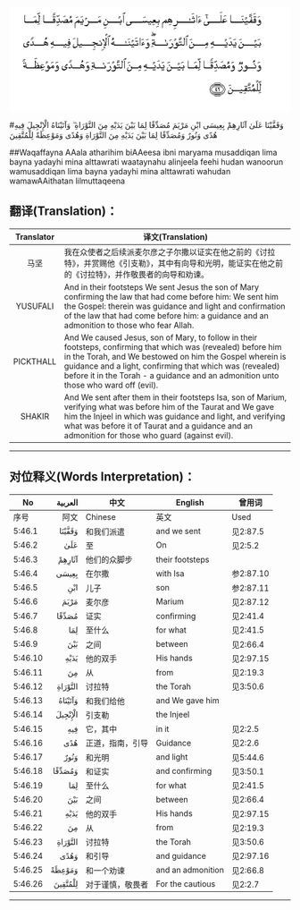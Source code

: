 ![005:046](images/005_046.gif)

#وَقَفَّيْنَا عَلَىٰ آثَارِهِمْ بِعِيسَى ابْنِ مَرْيَمَ مُصَدِّقًا لِمَا بَيْنَ يَدَيْهِ مِنَ التَّوْرَاةِ ۖ وَآتَيْنَاهُ الْإِنْجِيلَ فِيهِ هُدًى وَنُورٌ وَمُصَدِّقًا لِمَا بَيْنَ يَدَيْهِ مِنَ التَّوْرَاةِ وَهُدًى وَمَوْعِظَةً لِلْمُتَّقِينَ 

##Waqaffayna AAala atharihim biAAeesa ibni maryama musaddiqan lima bayna yadayhi mina alttawrati waataynahu alinjeela feehi hudan wanoorun wamusaddiqan lima bayna yadayhi mina alttawrati wahudan wamawAAithatan lilmuttaqeena 

## 翻译(Translation)：

| Translator | 译文(Translation)                                            |
| :--------: | ------------------------------------------------------------ |
|    马坚    | 我在众使者之后续派麦尔彦之子尔撒以证实在他之前的《讨拉特》，并赏赐他《引支勒》，其中有向导和光明，能证实在他之前的《讨拉特》，并作敬畏者的向导和劝谏。 |
|  YUSUFALI  | And in their footsteps We sent Jesus the son of Mary confirming the law that had come before him: We sent him the Gospel: therein was guidance and light and confirmation of the law that had come before him: a guidance and an admonition to those who fear Allah. |
| PICKTHALL  | And We caused Jesus, son of Mary, to follow in their footsteps, confirming that which was (revealed) before him in the Torah, and We bestowed on him the Gospel wherein is guidance and a light, confirming that which was (revealed) before it in the Torah - a guidance and an admonition unto those who ward off (evil). |
|   SHAKIR   | And We sent after them in their footsteps Isa, son of Marium, verifying what was before him of the Taurat and We gave him the Injeel in which was guidance and light, and verifying what was before it of Taurat and a guidance and an admonition for those who guard (against evil). |

---

## 对位释义(Words Interpretation)：

| No   | العربية | 中文    | English | 曾用词 |
| ---- | ------: | ------- | ------- | ------ |
| 序号 |    阿文 | Chinese | 英文    | Used   |
| 5:46.1  | وَقَفَّيْنَا  | 和我们派遣       | and we sent       | 见2:87.5  |
| 5:46.2  | عَلَىٰ     | 至               | On                | 见2:5.2   |
| 5:46.3  | آثَارِهِمْ  | 他们的众脚步     | their footsteps   |           |
| 5:46.4  | بِعِيسَى   | 在尔撒           | with Isa          | 参2:87.10 |
| 5:46.5  | ابْنِ     | 儿子             | son               | 参2:87.11 |
| 5:46.6  | مَرْيَمَ    | 麦尔彦           | Marium            | 见2:87.12 |
| 5:46.7  | مُصَدِّقًا   | 证实             | confirming        | 见2:41.4  |
| 5:46.8  | لِمَا     | 至什么           | for what          | 见2:41.5  |
| 5:46.9  | بَيْنَ     | 之间             | between           | 见2:66.4  |
| 5:46.10 | يَدَيْهِ    | 他的双手         | His hands         | 见2:97.15 |
| 5:46.11 | مِنَ      | 从               | from              | 见2:19.3 |
| 5:46.12 | التَّوْرَاةِ | 讨拉特           | the Torah         | 见3:50.6  |
| 5:46.13 | وَآتَيْنَاهُ | 和我们给他       | and We gave him   |           |
| 5:46.14 | الْإِنْجِيلَ | 引支勒           | the Injeel        |           |
| 5:46.15 | فِيهِ     | 它，其中         | in it             | 见2:2.5   |
| 5:46.16 | هُدًى     | 正道，指南，引导 | Guidance          | 见2:2.6   |
| 5:46.17 | وَنُورٌ    | 和光明           | and light         | 见5:44.6  |
| 5:46.18 | وَمُصَدِّقًا  | 和证实           | and confirming    | 见3:50.1  |
| 5:46.19 | لِمَا     | 至什么           | for what          | 见2:41.5  |
| 5:46.20 | بَيْنَ     | 之间             | between           | 见2:66.4  |
| 5:46.21 | يَدَيْهِ    | 他的双手         | His hands         | 见2:97.15 |
| 5:46.22 | مِنَ      | 从               | from              | 见2:19.3 |
| 5:46.23 | التَّوْرَاةِ | 讨拉特           | the Torah         | 见3:50.6  |
| 5:46.24 | وَهُدًى    | 和引导           | and guidance      | 见2:97.16 |
| 5:46.25 | وَمَوْعِظَةً  | 和一个劝谏       | and an admonition | 见2:66.8  |
| 5:46.26 | لِلْمُتَّقِينَ | 对于谨慎，敬畏者 | For the cautious  | 见2:2.7   |

---
